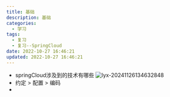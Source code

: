 ```yaml
---
title: 基础
description: 基础
categories:
  - 学习
tags:
  - 复习
  - 复习--SpringCloud
date: 2022-10-27 16:46:21
updated: 2022-10-27 16:46:21
---
```


- springCloud涉及到的技术有哪些
  ![lyx-20241126134632848](attachments/img/lyx-20241126134632848.png)
- 约定 > 配置 > 编码
- 